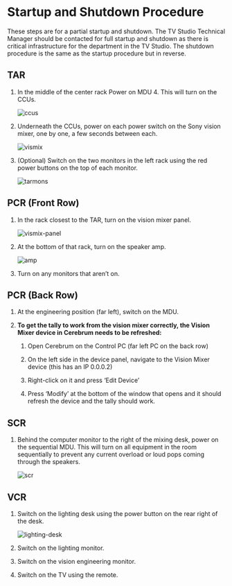 # Startup and Shutdown Procedure

These steps are for a partial startup and shutdown. The TV Studio Technical Manager should be contacted for full startup and shutdown as there is critical infrastructure for the department in the TV Studio. The shutdown procedure is the same as the startup procedure but in reverse.

## TAR

1. In the middle of the center rack Power on MDU 4. This will turn on the CCUs.

    ![ccus](power/ccus.jpeg)

2. Underneath the CCUs, power on each power switch on the Sony vision mixer, one by one, a few seconds between each.

    ![vismix](power/vismix.jpeg)

3. (Optional) Switch on the two monitors in the left rack using the red power buttons on the top of each monitor.

    ![tarmons](power/tarmons.jpeg)

## PCR (Front Row)

1. In the rack closest to the TAR, turn on the vision mixer panel.

    ![vismix-panel](power/vismix-panel.jpeg)

2. At the bottom of that rack, turn on the speaker amp.

    ![amp](power/amp.jpeg)

3. Turn on any monitors that aren’t on.

## PCR (Back Row)

1. At the engineering position (far left), switch on the MDU.

2. **To get the tally to work from the vision mixer correctly, the Vision Mixer device in Cerebrum needs to be refreshed:**

    1. Open Cerebrum on the Control PC (far left PC on the back row)

    2. On the left side in the device panel, navigate to the Vision Mixer device (this has an IP 0.0.0.2)

    3. Right-click on it and press ‘Edit Device’

    4. Press ‘Modify’ at the bottom of the window that opens and it should refresh the device and the tally should work.

## SCR

1. Behind the computer monitor to the right of the mixing desk, power on the sequential MDU. This will turn on all equipment in the room sequentially to prevent any current overload or loud pops coming through the speakers.

    ![scr](power/scr.jpeg)

## VCR

1. Switch on the lighting desk using the power button on the rear right of the desk.

    ![lighting-desk](power/lighting.jpeg)

2. Switch on the lighting monitor.

3. Switch on the vision engineering monitor.

4. Switch on the TV using the remote.
